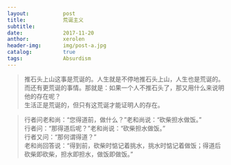 ```yaml
---
layout:           post
title:            荒诞主义
subtitle:         
date:             2017-11-20 
anthor:           xerolen
header-img:       img/post-a.jpg 	 
catalog:          true
tags:             Absurdism
---
```


> 推石头上山这事是荒诞的。人生就是不停地推石头上山，人生也是荒诞的。<br>
而还有更荒诞的事情。那就是：如果一个人不推石头了，那又用什么来说明他的存在呢？<br>
生活正是荒诞的，但只有这荒诞才能证明人的存在。


> 行者问老和尚：“您得道前，做什么？”老和尚说：“砍柴担水做饭。” <br>
  行者问：“那得道后呢？”老和尚说：“砍柴担水做饭。” <br>
  行者又问：“那何谓得道？” <br>
  老和尚回答说：“得到前，砍柴时惦记着挑水，挑水时惦记着做饭；得道后砍柴即砍柴，担水即担水，做饭即做饭。”

